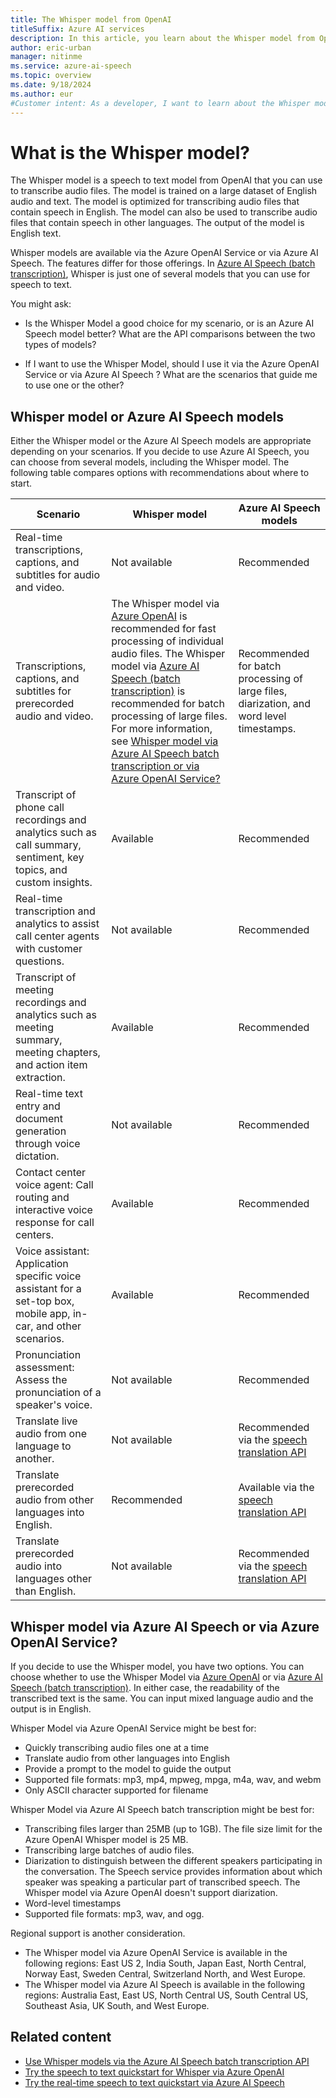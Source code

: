 ```yaml
---
title: The Whisper model from OpenAI
titleSuffix: Azure AI services
description: In this article, you learn about the Whisper model from OpenAI that you can use for speech to text and speech translation.
author: eric-urban
manager: nitinme
ms.service: azure-ai-speech
ms.topic: overview
ms.date: 9/18/2024
ms.author: eur
#Customer intent: As a developer, I want to learn about the Whisper model from OpenAI that I can use for speech to text and speech translation.
---
```


# What is the Whisper model?

The Whisper model is a speech to text model from OpenAI that you can use to transcribe audio files. The model is trained on a large dataset of English audio and text. The model is optimized for transcribing audio files that contain speech in English. The model can also be used to transcribe audio files that contain speech in other languages. The output of the model is English text.

Whisper models are available via the Azure OpenAI Service or via Azure AI Speech. The features differ for those offerings. In [Azure AI Speech (batch transcription)](./batch-transcription-create.md#use-a-whisper-model), Whisper is just one of several models that you can use for speech to text.

You might ask:

- Is the Whisper Model a good choice for my scenario, or is an Azure AI Speech model better? What are the API comparisons between the two types of models?

- If I want to use the Whisper Model, should I use it via the Azure OpenAI Service or via Azure AI Speech ? What are the scenarios that guide me to use one or the other?

## Whisper model or Azure AI Speech models

Either the Whisper model or the Azure AI Speech models are appropriate depending on your scenarios. If you decide to use Azure AI Speech, you can choose from several models, including the Whisper model. The following table compares options with recommendations about where to start.

| Scenario | Whisper model | Azure AI Speech models |
|---------|---------------|------------------------|
| Real-time transcriptions, captions, and subtitles for audio and video. | Not available | Recommended |
| Transcriptions, captions, and subtitles for prerecorded audio and video. | The Whisper model via [Azure OpenAI](../openai/whisper-quickstart.md) is recommended for fast processing of individual audio files. The Whisper model via [Azure AI Speech (batch transcription)](./batch-transcription-create.md#use-a-whisper-model) is recommended for batch processing of large files. For more information, see [Whisper model via Azure AI Speech batch transcription or via Azure OpenAI Service?](#whisper-model-via-azure-ai-speech-or-via-azure-openai-service) | Recommended for batch processing of large files, diarization, and word level timestamps. |
| Transcript of phone call recordings and analytics such as call summary, sentiment, key topics, and custom insights. | Available | Recommended |
| Real-time transcription and analytics to assist call center agents with customer questions. | Not available | Recommended |
| Transcript of meeting recordings and analytics such as meeting summary, meeting chapters, and action item extraction. | Available | Recommended |
| Real-time text entry and document generation through voice dictation. | Not available | Recommended |
| Contact center voice agent: Call routing and interactive voice response for call centers.​ | Available | Recommended |
| Voice assistant: Application specific voice assistant for a set-top box, mobile app, in-car, and other scenarios. | Available | Recommended |
| Pronunciation assessment: Assess the pronunciation of a speaker's voice. | Not available | Recommended |
| Translate live audio from one language to another. | Not available | Recommended via the [speech translation API](./speech-translation.md) |
| Translate prerecorded audio from other languages into English. | Recommended | Available via the [speech translation API](./speech-translation.md) |
| Translate prerecorded audio into languages other than English. | Not available | Recommended via the [speech translation API](./speech-translation.md) |

## Whisper model via Azure AI Speech or via Azure OpenAI Service?

If you decide to use the Whisper model, you have two options. You can choose whether to use the Whisper Model via [Azure OpenAI](../openai/whisper-quickstart.md) or via [Azure AI Speech (batch transcription)](./batch-transcription-create.md#use-a-whisper-model). In either case, the readability of the transcribed text is the same. You can input mixed language audio and the output is in English. 

Whisper Model via Azure OpenAI Service might be best for:
- Quickly transcribing audio files one at a time
- Translate audio from other languages into English
- Provide a prompt to the model to guide the output
- Supported file formats: mp3, mp4, mpweg, mpga, m4a, wav, and webm
- Only ASCII character supported for filename

Whisper Model via Azure AI Speech batch transcription might be best for:
- Transcribing files larger than 25MB (up to 1GB). The file size limit for the Azure OpenAI Whisper model is 25 MB.
- Transcribing large batches of audio files.
- Diarization to distinguish between the different speakers participating in the conversation. The Speech service provides information about which speaker was speaking a particular part of transcribed speech. The Whisper model via Azure OpenAI doesn't support diarization.
- Word-level timestamps
- Supported file formats: mp3, wav, and ogg.

Regional support is another consideration. 
- The Whisper model via Azure OpenAI Service is available in the following regions: East US 2, India South, Japan East, North Central, Norway East, Sweden Central, Switzerland North, and West Europe. 
- The Whisper model via Azure AI Speech is available in the following regions: Australia East, East US, North Central US, South Central US, Southeast Asia, UK South, and West Europe.

## Related content

- [Use Whisper models via the Azure AI Speech batch transcription API](./batch-transcription-create.md#use-a-whisper-model)
- [Try the speech to text quickstart for Whisper via Azure OpenAI](../openai/whisper-quickstart.md)
- [Try the real-time speech to text quickstart via Azure AI Speech](./get-started-speech-to-text.md)
